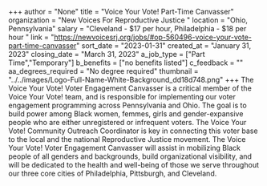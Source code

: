 +++
author = "None"
title = "Voice Your Vote!  Part-Time Canvasser"
organization = "New Voices For Reproductive Justice "
location = "Ohio, Pennsylvania"
salary = "Cleveland - $17 per hour, Philadelphia - $18 per hour "
link = "https://newvoicesrj.org/jobs/#op-560496-voice-your-vote-part-time-canvasser"
sort_date = "2023-01-31"
created_at = "January 31, 2023"
closing_date = "March 31, 2023"
a_job_type = ["Part Time","Temporary"]
b_benefits = ["no benefits listed"]
c_feedback = ""
aa_degrees_required = "No degree required"
thumbnail = "../../images/Logo-Full-Name-White-Background_dd18d748.png"
+++
The Voice Your Vote! Voter Engagement Canvasser is a critical member of the Voice Your Vote! team, and is responsible for implementing our voter engagement programming across Pennsylvania and Ohio. The goal is to build power among Black women, femmes, girls and gender-expansive people who are either unregistered or infrequent voters. The Voice Your Vote! Community Outreach Coordinator is key in connecting this voter base to the local and the national Reproductive Justice movement.  The Voice Your Vote! Voter Engagement Canvasser will assist in mobilizing Black people of all genders and backgrounds, build organizational visibility, and will be dedicated to the health and well-being of those we serve throughout our three core cities of Philadelphia, Pittsburgh, and Cleveland.